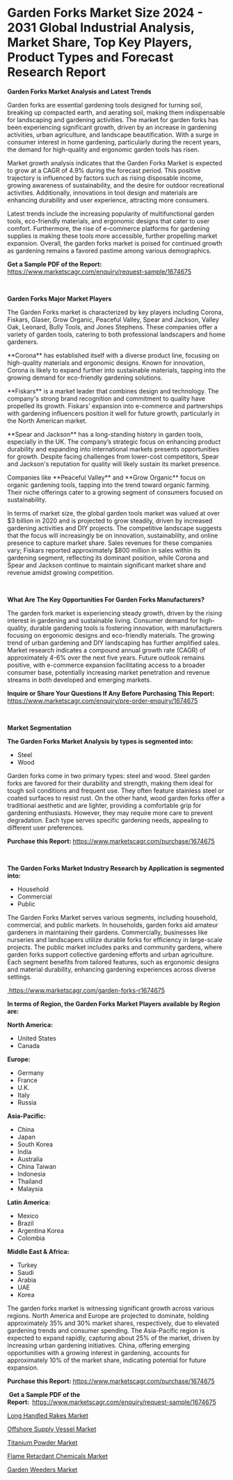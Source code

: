 <p><h1>Garden Forks Market Size 2024 - 2031 Global Industrial Analysis, Market Share, Top Key Players, Product Types and Forecast Research Report</h1></p><p><strong>Garden Forks Market Analysis and Latest Trends</strong></p>
<p><p>Garden forks are essential gardening tools designed for turning soil, breaking up compacted earth, and aerating soil, making them indispensable for landscaping and gardening activities. The market for garden forks has been experiencing significant growth, driven by an increase in gardening activities, urban agriculture, and landscape beautification. With a surge in consumer interest in home gardening, particularly during the recent years, the demand for high-quality and ergonomic garden tools has risen.</p><p>Market growth analysis indicates that the Garden Forks Market is expected to grow at a CAGR of 4.9% during the forecast period. This positive trajectory is influenced by factors such as rising disposable income, growing awareness of sustainability, and the desire for outdoor recreational activities. Additionally, innovations in tool design and materials are enhancing durability and user experience, attracting more consumers. </p><p>Latest trends include the increasing popularity of multifunctional garden tools, eco-friendly materials, and ergonomic designs that cater to user comfort. Furthermore, the rise of e-commerce platforms for gardening supplies is making these tools more accessible, further propelling market expansion. Overall, the garden forks market is poised for continued growth as gardening remains a favored pastime among various demographics.</p></p>
<p><strong>Get a Sample PDF of the Report:&nbsp;</strong> <a href="https://www.marketscagr.com/enquiry/request-sample/1674675?utm_campaign=1128&utm_medium=2&utm_source=Github&utm_content=ia&utm_term=10102024&utm_id=garden-forks">https://www.marketscagr.com/enquiry/request-sample/1674675</a></p>
<p>&nbsp;</p>
<p><strong>Garden Forks Major Market Players</strong></p>
<p><p>The Garden Forks market is characterized by key players including Corona, Fiskars, Glaser, Grow Organic, Peaceful Valley, Spear and Jackson, Valley Oak, Leonard, Bully Tools, and Jones Stephens. These companies offer a variety of garden tools, catering to both professional landscapers and home gardeners.</p><p>**Corona** has established itself with a diverse product line, focusing on high-quality materials and ergonomic designs. Known for innovation, Corona is likely to expand further into sustainable materials, tapping into the growing demand for eco-friendly gardening solutions.</p><p>**Fiskars** is a market leader that combines design and technology. The company's strong brand recognition and commitment to quality have propelled its growth. Fiskars' expansion into e-commerce and partnerships with gardening influencers position it well for future growth, particularly in the North American market.</p><p>**Spear and Jackson** has a long-standing history in garden tools, especially in the UK. The company’s strategic focus on enhancing product durability and expanding into international markets presents opportunities for growth. Despite facing challenges from lower-cost competitors, Spear and Jackson's reputation for quality will likely sustain its market presence.</p><p>Companies like **Peaceful Valley** and **Grow Organic** focus on organic gardening tools, tapping into the trend toward organic farming. Their niche offerings cater to a growing segment of consumers focused on sustainability.</p><p>In terms of market size, the global garden tools market was valued at over $3 billion in 2020 and is projected to grow steadily, driven by increased gardening activities and DIY projects. The competitive landscape suggests that the focus will increasingly be on innovation, sustainability, and online presence to capture market share. Sales revenues for these companies vary; Fiskars reported approximately $800 million in sales within its gardening segment, reflecting its dominant position, while Corona and Spear and Jackson continue to maintain significant market share and revenue amidst growing competition.</p></p>
<p>&nbsp;</p>
<p><strong>What Are The Key Opportunities For Garden Forks Manufacturers?</strong></p>
<p><p>The garden fork market is experiencing steady growth, driven by the rising interest in gardening and sustainable living. Consumer demand for high-quality, durable gardening tools is fostering innovation, with manufacturers focusing on ergonomic designs and eco-friendly materials. The growing trend of urban gardening and DIY landscaping has further amplified sales. Market research indicates a compound annual growth rate (CAGR) of approximately 4-6% over the next five years. Future outlook remains positive, with e-commerce expansion facilitating access to a broader consumer base, potentially increasing market penetration and revenue streams in both developed and emerging markets.</p></p>
<p><strong>Inquire or Share Your Questions If Any Before Purchasing This Report:</strong> <a href="https://www.marketscagr.com/enquiry/pre-order-enquiry/1674675?utm_campaign=1128&utm_medium=2&utm_source=Github&utm_content=ia&utm_term=10102024&utm_id=garden-forks">https://www.marketscagr.com/enquiry/pre-order-enquiry/1674675</a></p>
<p>&nbsp;</p>
<p><strong>Market Segmentation</strong></p>
<p><strong>The Garden Forks Market Analysis by types is segmented into:</strong></p>
<p><ul><li>Steel</li><li>Wood</li></ul></p>
<p><p>Garden forks come in two primary types: steel and wood. Steel garden forks are favored for their durability and strength, making them ideal for tough soil conditions and frequent use. They often feature stainless steel or coated surfaces to resist rust. On the other hand, wood garden forks offer a traditional aesthetic and are lighter, providing a comfortable grip for gardening enthusiasts. However, they may require more care to prevent degradation. Each type serves specific gardening needs, appealing to different user preferences.</p></p>
<p><strong>Purchase this Report:&nbsp;</strong><a href="https://www.marketscagr.com/purchase/1674675?utm_campaign=1128&utm_medium=2&utm_source=Github&utm_content=ia&utm_term=10102024&utm_id=garden-forks">https://www.marketscagr.com/purchase/1674675</a></p>
<p>&nbsp;</p>
<p><strong>The Garden Forks Market Industry Research by Application is segmented into:</strong></p>
<p><ul><li>Household</li><li>Commercial</li><li>Public</li></ul></p>
<p><p>The Garden Forks Market serves various segments, including household, commercial, and public markets. In households, garden forks aid amateur gardeners in maintaining their gardens. Commercially, businesses like nurseries and landscapers utilize durable forks for efficiency in large-scale projects. The public market includes parks and community gardens, where garden forks support collective gardening efforts and urban agriculture. Each segment benefits from tailored features, such as ergonomic designs and material durability, enhancing gardening experiences across diverse settings.</p></p>
<p><a href="https://www.marketscagr.com/garden-forks-r1674675?utm_campaign=1128&utm_medium=2&utm_source=Github&utm_content=ia&utm_term=10102024&utm_id=garden-forks">&nbsp;https://www.marketscagr.com/garden-forks-r1674675</a></p>
<p><strong>In terms of Region, the Garden Forks Market Players available by Region are:</strong></p>
<p>
    <p> <strong> North America: </strong>
        <ul>
            <li>United States</li>
            <li>Canada</li>
        </ul>
        </p> 
    <p> <strong> Europe: </strong>
        <ul>
            <li>Germany</li>
            <li>France</li>
            <li>U.K.</li>
            <li>Italy</li>
            <li>Russia</li>
        </ul>
        </p> 
    <p> <strong> Asia-Pacific: </strong>
        <ul>
            <li>China</li>
            <li>Japan</li>
            <li>South Korea</li>
            <li>India</li>
            <li>Australia</li>
            <li>China Taiwan</li>
            <li>Indonesia</li>
            <li>Thailand</li>
            <li>Malaysia</li>
        </ul>
        </p> 
    <p> <strong> Latin America: </strong>
        <ul>
            <li>Mexico</li>
            <li>Brazil</li>
            <li>Argentina Korea</li>
            <li>Colombia</li>
        </ul>
        </p> 
    <p> <strong> Middle East & Africa: </strong>
        <ul>
            <li>Turkey</li>
            <li>Saudi</li>
            <li>Arabia</li>
            <li>UAE</li>
            <li>Korea</li>
        </ul>
    </p>
    </p>
<p><p>The garden forks market is witnessing significant growth across various regions. North America and Europe are projected to dominate, holding approximately 35% and 30% market shares, respectively, due to elevated gardening trends and consumer spending. The Asia-Pacific region is expected to expand rapidly, capturing about 25% of the market, driven by increasing urban gardening initiatives. China, offering emerging opportunities with a growing interest in gardening, accounts for approximately 10% of the market share, indicating potential for future expansion.</p></p>
<p><strong>Purchase this Report: </strong><a href="https://www.marketscagr.com/purchase/1674675?utm_campaign=1128&utm_medium=2&utm_source=Github&utm_content=ia&utm_term=10102024&utm_id=garden-forks">https://www.marketscagr.com/purchase/1674675</a></p>
<p>&nbsp;<strong>Get a Sample PDF of the Report:&nbsp;&nbsp;</strong><a href="https://www.marketscagr.com/enquiry/request-sample/1674675?utm_campaign=1128&utm_medium=2&utm_source=Github&utm_content=ia&utm_term=10102024&utm_id=garden-forks">https://www.marketscagr.com/enquiry/request-sample/1674675</a></p>
<p><strong></strong></p>
<p><p><a href="https://github.com/wincedvaunebx6/Market-Research-Report-List-1/blob/main/long-handled-rakes-market.md?utm_campaign=1128&utm_medium=2&utm_source=Github&utm_content=ia&utm_term=10102024&utm_id=garden-forks">Long Handled Rakes Market</a></p><p><a href="https://www.linkedin.com/pulse/booming-offshore-supply-vessel-market-sector-analysis-growth-ohfwe?utm_campaign=1128&utm_medium=2&utm_source=Github&utm_content=ia&utm_term=10102024&utm_id=garden-forks">Offshore Supply Vessel Market</a></p><p><a href="https://www.linkedin.com/pulse/titanium-powder-market-indicators-size-regional-breakdown-player-mon3f?utm_campaign=1128&utm_medium=2&utm_source=Github&utm_content=ia&utm_term=10102024&utm_id=garden-forks">Titanium Powder Market</a></p><p><a href="https://www.linkedin.com/pulse/global-flame-retardant-chemicals-industry-types-applications-hnjqf?utm_campaign=1128&utm_medium=2&utm_source=Github&utm_content=ia&utm_term=10102024&utm_id=garden-forks">Flame Retardant Chemicals Market</a></p><p><a href="https://github.com/NorbertYates/Market-Research-Report-List-7/blob/main/garden-weeders-market.md?utm_campaign=1128&utm_medium=2&utm_source=Github&utm_content=ia&utm_term=10102024&utm_id=garden-forks">Garden Weeders Market</a></p></p>